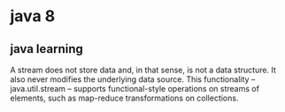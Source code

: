 # java 8
## java learning

A stream does not store data and, in that sense, is not a data structure. It also never modifies the underlying data source.
This functionality – java.util.stream – supports functional-style operations on streams of elements, such as map-reduce transformations on collections.
